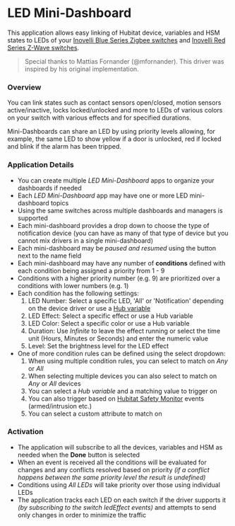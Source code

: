 # LED Mini-Dashboard

This application allows easy linking of Hubitat device, variables and HSM states to LEDs of your [Inovelli Blue Series Zigbee switches](https://inovelli.com/collections/inovelli-blue-series) and [Inovelli Red Series Z-Wave switches](https://inovelli.com/products/red-series-dimmer-switch-z-wave).

>Special thanks to Mattias Fornander (@mfornander). This driver was inspired by his original implementation.

### Overview
You can link states such as contact sensors open/closed, motion sensors active/inactive, locks locked/unlocked and more to LEDs of various colors on your switch with various effects and for specified durations.

Mini-Dashboards can share an LED by using priority levels allowing, for example, the same LED to show yellow if a door is unlocked, red if locked and blink if the alarm has been tripped.

### Application Details
- You can create multiple *LED Mini-Dashboard* apps to organize your dashboards if needed
- Each *LED Mini-Dashboard* app may have one or more LED mini-dashboard topics
- Using the same switches across multiple dashboards and managers is supported
- Each mini-dashboard provides a drop down to choose the type of notification device (you can have as many of that type of device but you cannot mix drivers in a single mini-dashboard)
- Each mini-dashboard may be *paused and resumed* using the button next to the name field
- Each mini-dashboard may have any number of **conditions** defined with each condition being assigned a priority from 1 - 9
- Conditions with a higher priority number (e.g. 9) are prioritized over a conditions with lower numbers (e.g. 1)
- Each condition has the following settings:
    1. LED Number: Select a specific LED, 'All' or 'Notification' depending on the device driver or use a [Hub variable](https://docs2.hubitat.com/en/user-interface/settings/hub-variables)
    2. LED Effect: Select a specific effect or use a Hub variable
    3. LED Color: Select a specific color or use a Hub variable
    4. Duration: Use *Infinite* to leave the effect running or select the time unit (Hours, Minutes or Seconds) and enter the numeric value
    5. Level: Set the brightness level for the LED effect
- One of more condition rules can be defined using the select dropdown:
    1. When using multiple condition rules, you can select to match on *Any* or *All*
    2. When selecting multiple devices you can also select to match on *Any* or *All* devices
    3. You can select a *Hub variable* and a matching value to trigger on
    4. You can also trigger based on [Hubitat Safety Monitor](https://docs2.hubitat.com/en/apps/hubitat-safety-monitor) events (armed/intrusion etc.)
    5. You can select a custom attribute to match on

### Activation
- The application will subscribe to all the devices, variables and HSM as needed when the **Done** button is selected 
- When an event is received all the conditions will be evaluated for changes and any conflicts resolved based on priority *(if a conflict happens between the same priority level the result is undefined)*
- Conditions using *All LEDs* will take priority over those using individual LEDs
- The application tracks each LED on each switch if the driver supports it *(by subscribing to the switch ledEffect events)* and attempts to send only changes in order to minimize the traffic
